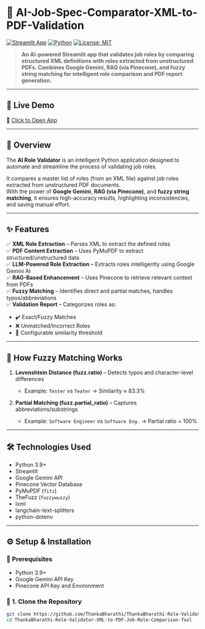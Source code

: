 # 🧠 AI-Job-Spec-Comparator-XML-to-PDF-Validation

[![Streamlit App](https://img.shields.io/badge/Live%20App-Streamlit-blue?logo=streamlit)](https://thankabharathi-role-validator-xml-to-pdf-job-role-comparison.streamlit.app/)
[![Python](https://img.shields.io/badge/Built%20with-Python%203.9-blue?logo=python)](https://www.python.org/)
[![License: MIT](https://img.shields.io/badge/License-MIT-green.svg)](LICENSE)

> **An AI-powered Streamlit app that validates job roles by comparing structured XML definitions with roles extracted from unstructured PDFs. Combines Google Gemini, RAG (via Pinecone), and fuzzy string matching for intelligent role comparison and PDF report generation.**

---

## 🚀 Live Demo

🔗 [Click to Open App](https://thankabharathi-role-validator-xml-to-pdf-job-role-comparison.streamlit.app/)

---

## 📌 Overview

The **AI Role Validator** is an intelligent Python application designed to automate and streamline the process of validating job roles.

It compares a master list of roles (from an XML file) against job roles extracted from unstructured PDF documents.  
With the power of **Google Gemini**, **RAG (via Pinecone)**, and **fuzzy string matching**, it ensures high-accuracy results, highlighting inconsistencies, and saving manual effort.

---

## ✨ Features

✅ **XML Role Extraction** – Parses XML to extract the defined roles  
✅ **PDF Content Extraction** – Uses PyMuPDF to extract structured/unstructured data  
✅ **LLM-Powered Role Extraction** – Extracts roles intelligently using Google Gemini AI  
✅ **RAG-Based Enhancement** – Uses Pinecone to retrieve relevant context from PDFs  
✅ **Fuzzy Matching** – Identifies direct and partial matches, handles typos/abbreviations  
✅ **Validation Report** – Categorizes roles as:
- ✔️ Exact/Fuzzy Matches
- ❌ Unmatched/Incorrect Roles
- 🔧 Configurable similarity threshold

---

## 🧠 How Fuzzy Matching Works

1. **Levenshtein Distance (fuzz.ratio)** – Detects typos and character-level differences  
   - Example: `Tester` vs `Teater` → Similarity ≈ 83.3%

2. **Partial Matching (fuzz.partial_ratio)** – Captures abbreviations/substrings  
   - Example: `Software Engineer` vs `Software Eng.` → Partial ratio = 100%

---

## 🛠️ Technologies Used

- Python 3.9+
- Streamlit
- Google Gemini API
- Pinecone Vector Database
- PyMuPDF (`fitz`)
- TheFuzz (`fuzzywuzzy`)
- lxml
- langchain-text-splitters
- python-dotenv

---

## ⚙️ Setup & Installation

### 🔹 Prerequisites

- Python 3.9+
- Google Gemini API Key
- Pinecone API Key and Environment

### 🔹 1. Clone the Repository

```bash
git clone https://github.com/ThankaBharathi/ThankaBharathi-Role-Validator-XML-to-PDF-Job-Role-Comparison-Tool.git
cd ThankaBharathi-Role-Validator-XML-to-PDF-Job-Role-Comparison-Tool
